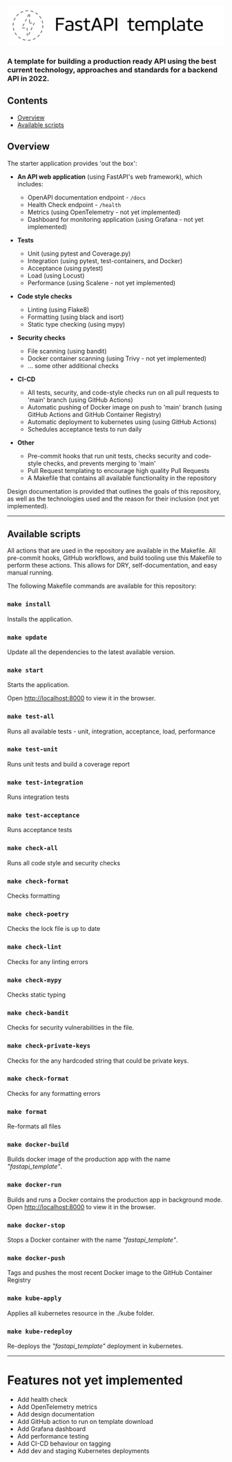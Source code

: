 ![Alt Text](./.docs/static/title_image.png)

### A template for building a production ready API using the best current technology, approaches and standards for a backend API in 2022.

## Contents
- [Overview](#Overview)
- [Available scripts](#Overview)

## Overview 
The starter application provides 'out the box':

* **An API web application** (using FastAPI's web framework), which includes:
   * OpenAPI documentation endpoint - `/docs`
   * Health Check endpoint - `/health`
   * Metrics (using OpenTelemetry - not yet implemented)
   * Dashboard for monitoring application (using Grafana - not yet implemented)

* **Tests**
   * Unit (using pytest and Coverage.py)
   * Integration (using pytest, test-containers, and Docker)
   * Acceptance (using pytest)
   * Load (using Locust)
   * Performance (using Scalene - not yet implemented)

* **Code style checks**
   * Linting (using Flake8)
   * Formatting (using black and isort)
   * Static type checking (using mypy)

* **Security checks**
   * File scanning (using bandit)
   * Docker container scanning (using Trivy - not yet implemented)
   * ... some other additional checks

* **CI-CD**
   * All tests, security, and code-style checks run on all pull requests to 'main' branch (using GitHub Actions)
   * Automatic pushing of Docker image on push to 'main' branch (using GitHub Actions and GitHub Container Registry)
   * Automatic deployment to kubernetes using (using GitHub Actions)
   * Schedules acceptance tests to run daily

* **Other**
   * Pre-commit hooks that run unit tests, checks security and code-style checks, and prevents merging to 'main'
   * Pull Request templating to encourage high quality Pull Requests
   * A Makefile that contains all available functionality in the repository

Design documentation is provided that outlines the goals of this repository, as well as the technologies used and the reason for their inclusion (not yet implemented).
___

## Available scripts

All actions that are used in the repository are available in the Makefile.
All pre-commit hooks, GitHub workflows, and build tooling use this Makefile to perform these actions.
This allows for DRY, self-documentation, and easy manual running.

The following Makefile commands are available for this repository:

### `make install`

Installs the application.

### `make update`
Update all the dependencies to the latest available version.

### `make start`
Starts the application.

Open [http://localhost:8000](http://localhost:8000) to view it in the browser.

### `make test-all`
Runs all available tests - unit, integration, acceptance, load, performance

### `make test-unit`
Runs unit tests and build a coverage report

### `make test-integration`
Runs integration tests

### `make test-acceptance`
Runs acceptance tests

### `make check-all`
Runs all code style and security checks

### `make check-format`
Checks formatting

### `make check-poetry`
Checks the lock file is up to date

### `make check-lint`
Checks for any linting errors

### `make check-mypy`
Checks static typing

### `make check-bandit`
Checks for security vulnerabilities in the file.

### `make check-private-keys`
Checks for the any hardcoded string that could be private keys.

### `make check-format`
Checks for any formatting errors

### `make format`
Re-formats all files

### `make docker-build`
Builds docker image of the production app with the name _"fastapi_template"_.

### `make docker-run`

Builds and runs a Docker contains the production app in background mode.
Open [http://localhost:8000](http://localhost:8000) to view it in the browser.

### `make docker-stop`
Stops a Docker container with the name _"fastapi_template"_.

### `make docker-push`
Tags and pushes the most recent Docker image to the GitHub Container Registry

### `make kube-apply`
Applies all kubernetes resource in the ./kube folder.

### `make kube-redeploy`
Re-deploys the _"fastapi_template"_ deployment in kubernetes.

---

# Features not yet implemented

- Add health check
- Add OpenTelemetry metrics
- Add design documentation  
- Add GitHub action to run on template download  
- Add Grafana dashboard
- Add performance testing
- Add CI-CD behaviour on tagging
- Add dev and staging Kubernetes deployments